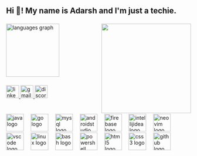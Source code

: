 <h2 align="left">Hi 👋! My name is Adarsh and I'm just a techie.</h2>

###

<img align="right" height="244" src="https://images6.fanpop.com/image/photos/37500000/Chi-typing-on-a-computer-chis-sweet-home-chis-new-address-37597964-320-240.gif"  />

###

<div align="left">
  <img src="https://github-readme-stats.vercel.app/api/top-langs?username=adarshpandey18&locale=en&hide_title=false&layout=compact&card_width=320&langs_count=5&theme=react&hide_border=true" height="145" alt="languages graph"  />
</div>

###

<div align="left">
  <a href="www.linkedin.com/in/adarshpandey18" target="_blank">
    <img src="https://img.shields.io/static/v1?message=LinkedIn&logo=linkedin&label=&color=0077B5&logoColor=white&labelColor=&style=for-the-badge" height="35" alt="linkedin logo"  />
  </a>
  <a href="itsadarshvijaypandey@gmail.com" target="_blank">
    <img src="https://img.shields.io/static/v1?message=Gmail&logo=gmail&label=&color=D14836&logoColor=white&labelColor=&style=for-the-badge" height="35" alt="gmail logo"  />
  </a>
  <a href="isuredied" target="_blank">
    <img src="https://img.shields.io/static/v1?message=Discord&logo=discord&label=&color=7289DA&logoColor=white&labelColor=&style=for-the-badge" height="35" alt="discord logo"  />
  </a>
</div>

###

<br clear="both">

<div align="left">
  <img src="https://skillicons.dev/icons?i=java" height="48" alt="java logo"  />
  <img width="11" />
  <img src="https://skillicons.dev/icons?i=go" height="48" alt="go logo"  />
  <img width="11" />
  <img src="https://skillicons.dev/icons?i=mysql" height="48" alt="mysql logo"  />
  <img width="11" />
  <img src="https://skillicons.dev/icons?i=androidstudio" height="48" alt="androidstudio logo"  />
  <img width="11" />
  <img src="https://skillicons.dev/icons?i=firebase" height="48" alt="firebase logo"  />
  <img width="11" />
  <img src="https://skillicons.dev/icons?i=idea" height="48" alt="intellijidea logo"  />
  <img width="11" />
  <img src="https://skillicons.dev/icons?i=neovim" height="48" alt="neovim logo"  />
  <img width="11" />
  <img src="https://skillicons.dev/icons?i=vscode" height="48" alt="vscode logo"  />
  <img width="11" />
  <img src="https://skillicons.dev/icons?i=linux" height="48" alt="linux logo"  />
  <img width="11" />
  <img src="https://skillicons.dev/icons?i=bash" height="48" alt="bash logo"  />
  <img width="11" />
  <img src="https://skillicons.dev/icons?i=powershell" height="48" alt="powershell logo"  />
  <img width="11" />
  <img src="https://skillicons.dev/icons?i=html" height="48" alt="html5 logo"  />
  <img width="11" />
  <img src="https://skillicons.dev/icons?i=css" height="48" alt="css3 logo"  />
  <img width="11" />
  <img src="https://skillicons.dev/icons?i=github" height="48" alt="github logo"  />
</div>

###

